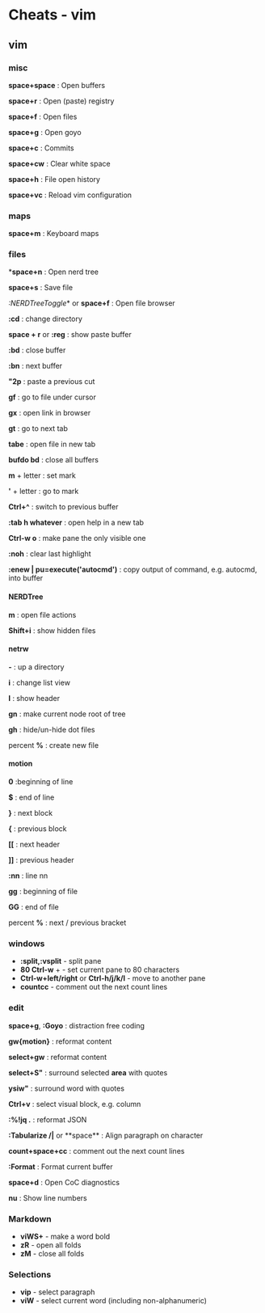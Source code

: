 # Cheats - vim

## vim

### misc

**space+space**
: Open buffers

**space+r**
: Open (paste) registry

**space+f**
: Open files

**space+g**
: Open goyo

**space+c**
: Commits

**space+cw**
: Clear white space

**space+h**
: File open history

**space+vc**
: Reload vim configuration

### maps

**space+m**
: Keyboard maps

### files

***space+n**
: Open nerd tree 

**space+s**
: Save file

*:NERDTreeToggle** or **space+f**
: Open file browser

**:cd**
: change directory

**space + r** or **:reg**
: show paste buffer

**:bd**
: close buffer

**:bn**
: next buffer

**"2p**
: paste a previous cut

**gf**
: go to file under cursor

**gx**
: open link in browser

**gt**
: go to next tab

**tabe**
: open file in new tab

**bufdo bd**
: close all buffers

**m** + letter
: set mark

**'** + letter
: go to mark

**Ctrl+^**
: switch to previous buffer

**:tab h whatever**
: open help in a new tab

**Ctrl-w o**
: make pane the only visible one

**:noh**
: clear last highlight

**:enew | pu=execute('autocmd')**
: copy output of command, e.g. autocmd, into buffer

#### NERDTree

**m**
: open file actions

**Shift+i**
: show hidden files

#### netrw

**-**
: up a directory

**i**
: change list view

**I**
: show header

**gn**
: make current node root of tree

**gh**
: hide/un-hide dot files

percent **%**
: create new file

#### motion

**0**
:beginning of line

**\$**
: end of line

**}**
: next block

**{**
: previous block

**[[**
: next header

**]]**
: previous header

**:nn**
: line nn

**gg**
: beginning of file

**GG**
: end of file

percent **%**
: next / previous bracket

### windows

- **:split,:vsplit** - split pane
- **80 Ctrl-w** + - set current pane to 80 characters
- **Ctrl-w+left/right** or **Ctrl-h/j/k/l** - move to another pane
- **count<leader>cc** - comment out the next count lines

### edit

**space+g**, **:Goyo**
: distraction free coding

**gw{motion}**
: reformat content

**select+gw**
: reformat content

**select+S"**
: surround selected **area** with quotes

**ysiw"**
: surround word with quotes

**Ctrl+v**
: select visual block, e.g. column

**:%!jq .**
: reformat JSON

**:Tabularize /|** or \*\*space\*\*
: Align paragraph on character

**count+space+cc**
: comment out the next count lines

**:Format**
: Format current buffer

**space+d**
: Open CoC diagnostics

**nu**
: Show line numbers

### Markdown

- **viWS+** - make a word bold
- **zR** - open all folds
- **zM** - close all folds

### Selections

- **vip** - select paragraph
- **viW** - select current word (including non-alphanumeric)

